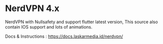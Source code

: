 # NerdVPN 4.x
NerdVPN with Nullsafety and support flutter latest version, This source also contain IOS support and lots of animations. 

Docs & Instructions : https://docs.laskarmedia.id/nerdvpn/